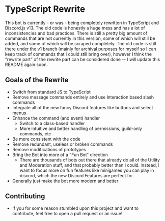 # TypeScript Rewrite

This bot is currently - or was - being completely rewritten in TypeScript and Discord.js v13. The old code is honestly a huge mess and has a lot of inconsistencies and bad practices. There is still a pretty big amount of commands that are not currently in this version, some of which will still be added, and some of which will be scraped completely. The old code is still there under the [v1 branch](https://github.com/BaumianerNiklas/WaddleBot/tree/v1) (mainly for archival purposes for myself so I can keep track of commands that I could still bring over), however I think the "rewrite part" of the rewrite part can be considered done -- I will update this README again soon.

## Goals of the Rewrite

-   Switch from standard JS to TypeScript
-   Remove message commands entirely and use Interaction based slash commands
-   Integrate all of the new fancy Discord features like buttons and select menus
-   Enhance the command (and event) handler
    -   Switch to a class-based handler
    -   More intuitive and better handling of permissions, guild-only commands, etc
-   Be more consistent with the code
-   Remove redundant, useless or broken commands
-   Remove modifications of prototypes
-   Bring the Bot into more of a "Fun Bot" direction
    -   There are thousands of bots out there that already do all of the Utility and Moderation stuff, and that probably better than I could. Instead, I want to focus more on fun features like minigames you can play in discord, which the new Discord Features are perfect for.
-   Generally just make the bot more modern and better

## Contributing

-   If you for some reason stumbled upon this project and want to contribute, feel free to open a pull request or an issue!
